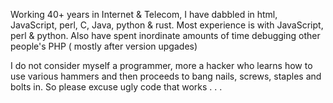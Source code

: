 Working 40+ years in Internet & Telecom, I have dabbled in html, JavaScript, perl, C, Java, python & rust.
Most experience is with JavaScript, perl & python.
Also have spent inordinate amounts of time debugging other people's PHP ( mostly after version upgades)

I do not consider myself a programmer, more a hacker who learns how to use various hammers and then proceeds to bang nails, screws, staples and bolts in.
       So please excuse ugly code that works . . .
